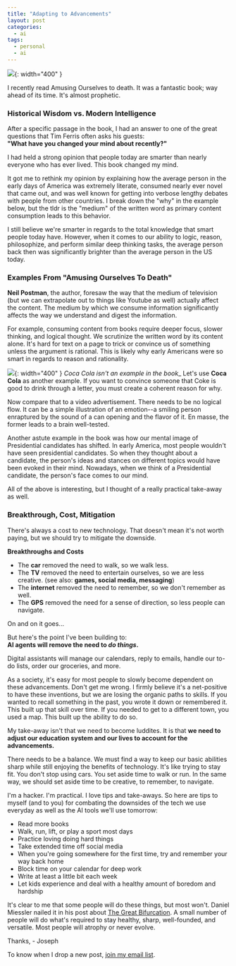 ```yaml
---
title: "Adapting to Advancements"
layout: post
categories:
  - ai
tags:
  - personal
  - ai
---
```


![](https://i.imgur.com/H4DwaKP.png){: width="400" }

I recently read Amusing Ourselves to death. It was a fantastic book; way ahead of its time. It's almost prophetic.

### Historical Wisdom vs. Modern Intelligence
After a specific passage in the book, I had an answer to one of the great questions that Tim Ferris often asks his guests:   
**"What have you changed your mind about recently?"**

I had held a strong opinion that people today are smarter than nearly everyone who has ever lived. This book changed my mind.

It got me to rethink my opinion by explaining how the average person in the early days of America was extremely literate, consumed nearly ever novel that came out, and was well known for getting into verbose lengthy debates with people from other countries. I break down the "why" in the example below, but the tldr is the "medium" of the written word as primary content consumption leads to this behavior.

I still believe we're smarter in regards to the total knowledge that smart people today have. However, when it comes to our ability to logic, reason, philosophize, and perform similar deep thinking tasks, the average person back then was significantly brighter than the average person in the US today.

### Examples From "Amusing Ourselves To Death"
**Neil Postman**, the author, foresaw the way that the medium of television (but we can extrapolate out to things like Youtube as well) actually affect the content. The medium by which we consume information significantly affects the way we understand and digest the information.

For example, consuming content from books require deeper focus, slower thinking, and logical thought. We scrutinize the written word by its content alone. It's hard for text on a page to trick or convince us of something unless the argument is rational. This is likely why early Americans were so smart in regards to reason and rationality.

![](https://i.imgur.com/fAwA3V6.png){: width="400" }
_Coca Cola isn't an example in the book__
Let's use **Coca Cola** as another example. If you want to convince someone that Coke is good to drink through a letter, you must create a coherent reason for why.

Now compare that to a video advertisement. There needs to be no logical flow. It can be a simple illustration of an emotion--a smiling person enraptured by the sound of a can opening and the flavor of it. En masse, the former leads to a brain well-tested.

Another astute example in the book was how our mental image of Presidential candidates has shifted. In early America, most people wouldn't have seen presidential candidates. So when they thought about a candidate, the person's ideas and stances on different topics would have been evoked in their mind. Nowadays, when we think of a Presidential candidate, the person's face comes to our mind.

All of the above is interesting, but I thought of a really practical take-away as well.

### Breakthrough, Cost, Mitigation
There's always a cost to new technology. That doesn't mean it's not worth paying, but we should try to mitigate the downside.

**Breakthroughs and Costs**   
- The **car** removed the need to walk, so we walk less.
- The **TV** removed the need to entertain ourselves, so we are less creative. (see also: **games, social media, messaging**)
- The **internet** removed the need to remember, so we don't remember as well.
- The **GPS** removed the need for a sense of direction, so less people can navigate.

On and on it goes...

But here's the point I've been building to:  
**AI agents will remove the need to _do things_.**

Digital assistants will manage our calendars, reply to emails, handle our to-do lists, order our groceries, and more.

As a society, it's easy for most people to slowly become dependent on these advancements. Don't get me wrong. I firmly believe it's a net-positive to have these inventions, but we are losing the organic paths to skills. If you wanted to recall something in the past, you wrote it down or remembered it. This built up that skill over time. If you needed to get to a different town, you used a map. This built up the ability to do so.

My take-away isn't that we need to become luddites. It is that **we need to adjust our education system and our lives to account for the advancements.**

There needs to be a balance. We must find a way to keep our basic abilities sharp while still enjoying the benefits of technology. It's like trying to stay fit. You don't stop using cars. You set aside time to walk or run. In the same way, we should set aside time to be creative, to remember, to navigate.

I'm a hacker. I'm practical. I love tips and take-aways. So here are tips to myself (and to you) for combating the downsides of the tech we use everyday as well as the AI tools we'll use tomorrow:
- Read more books
- Walk, run, lift, or play a sport most days
- Practice loving doing hard things
- Take extended time off social media
- When you're going somewhere for the first time, try and remember your way back home
- Block time on your calendar for deep work
- Write at least a little bit each week
- Let kids experience and deal with a healthy amount of boredom and hardship

It's clear to me that some people will do these things, but most won't. Daniel Miessler nailed it in his post about [The Great Bifurcation](https://danielmiessler.com/p/great-bifurcation). A small number of people will do what's required to stay healthy, sharp, well-founded, and versatile. Most people will atrophy or never evolve.

Thanks,
\- Joseph

To know when I drop a new post, [join my email list](https://thacker.beehiiv.com/subscribe). 

<meta name="twitter:card" content="summary_large_image" />
<meta name="twitter:site" content="@rez0__" />
<meta name="twitter:creator" content="@rez0__" />
<meta property="og:url" content="https://josephthacker.com/ai/2023/11/29/adapting-to-advancements.html" />
<meta property="og:title" content="Adapting to Advancements" />
<meta property="og:description" content="A look into how technological breakthroughs change our behavior, the ways AI will do so, and how to mitigate it." />
<meta property="og:image" content="https://i.imgur.com/H4DwaKP.png" />

